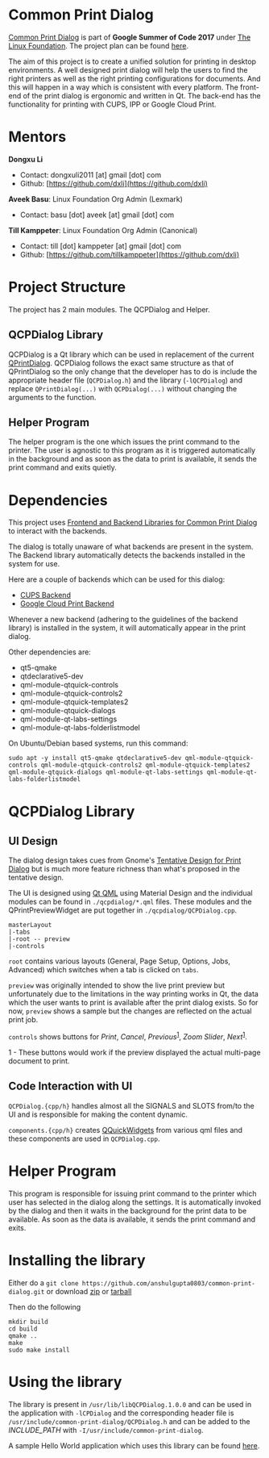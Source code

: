 # Common Print Dialog
[Common Print Dialog](https://summerofcode.withgoogle.com/projects/#4923803856535552) is part of __Google Summer of Code 2017__ under [The Linux Foundation](https://www.linuxfoundation.org/). The project plan can be found [here](https://docs.google.com/document/d/1OhPCdYRYftfQkuKljjjCNdxcnsm-6TlluyGeQL35tdM/edit).

The aim of this project is to create a unified solution for printing in desktop environments. A well designed print dialog will help the users to find the right printers as well as the right printing configurations for documents. And this will happen in a way which is consistent with every platform. The front-end of the print dialog is ergonomic and written in Qt. The back-end has the functionality for printing with CUPS, IPP or Google Cloud Print.

# Mentors
__Dongxu Li__
- Contact: dongxuli2011 [at] gmail [dot] com
- Github: [https://github.com/dxli](https://github.com/dxli)

__Aveek Basu__: Linux Foundation Org Admin (Lexmark)
- Contact: basu [dot] aveek [at] gmail [dot] com

__Till Kamppeter__: Linux Foundation Org Admin (Canonical)
- Contact: till [dot] kamppeter [at] gmail [dot] com
- Github: [https://github.com/tillkamppeter](https://github.com/dxli)

# Project Structure
The project has 2 main modules. The QCPDialog and Helper.

## QCPDialog Library
QCPDialog is a Qt library which can be used in replacement of the current [QPrintDialog](https://doc.qt.io/qt-5/qprintdialog.html). QCPDialog follows the exact same structure as that of QPrintDialog so the only change that the developer has to do is include the appropriate header file (`QCPDialog.h`) and the library (`-lQCPDialog`) and replace `QPrintDialog(...)` with `QCPDialog(...)` without changing the arguments to the function.

## Helper Program
The helper program is the one which issues the print command to the printer. The user is agnostic to this program as it is triggered automatically in the background and as soon as the data to print is available, it sends the print command and exits quietly.

# Dependencies
This project uses [Frontend and Backend Libraries for Common Print Dialog](https://github.com/NilanjanaLodh/OpenPrinting_CPD_Libraries) to interact with the backends.

The dialog is totally unaware of what backends are present in the system. The Backend library automatically detects the backends installed in the system for use.

Here are a couple of backends which can be used for this dialog:
- [CUPS Backend](https://github.com/NilanjanaLodh/OpenPrinting_CUPS_Backend)
- [Google Cloud Print Backend](https://github.com/dracarys09/gcp-backend)

Whenever a new backend (adhering to the guidelines of the backend library) is installed in the system, it will automatically appear in the print dialog.

Other dependencies are:
- qt5-qmake
- qtdeclarative5-dev
- qml-module-qtquick-controls
- qml-module-qtquick-controls2
- qml-module-qtquick-templates2
- qml-module-qtquick-dialogs
- qml-module-qt-labs-settings
- qml-module-qt-labs-folderlistmodel

On Ubuntu/Debian based systems, run this command:
```
sudo apt -y install qt5-qmake qtdeclarative5-dev qml-module-qtquick-controls qml-module-qtquick-controls2 qml-module-qtquick-templates2 qml-module-qtquick-dialogs qml-module-qt-labs-settings qml-module-qt-labs-folderlistmodel
```
# QCPDialog Library
## UI Design
The dialog design takes cues from Gnome's [Tentative Design for Print Dialog](https://wiki.gnome.org/Design/OS/Printing#Tentative_Design) but is much more feature richness than what's proposed in the tentative design.

The UI is designed using [Qt QML](https://doc.qt.io/qt-5/qtqml-index.html) using Material Design and the individual modules can be found in `./qcpdialog/*.qml` files. These modules and the QPrintPreviewWidget are put together in `./qcpdialog/QCPDialog.cpp`.

```
masterLayout
|-tabs
|-root -- preview
|-controls
```

`root` contains various layouts (General, Page Setup, Options, Jobs, Advanced) which switches when a tab is clicked on `tabs`.

`preview` was originally intended to show the live print preview but unfortunately due to the limitations in the way printing works in Qt, the data which the user wants to print is available after the print dialog exists. So for now, `preview` shows a sample but the changes are reflected on the actual print job.

`controls` shows buttons for _Print_, _Cancel_, _Previous_<sup>[1](#footnote1)</sup>, _Zoom Slider_, _Next_<sup>[1](#1)</sup>.

<a name="#footnote1">1</a> - These buttons would work if the preview displayed the actual multi-page document to print.

## Code Interaction with UI
`QCPDialog.{cpp/h}` handles almost all the SIGNALS and SLOTS from/to the UI and is responsible for making the content dynamic.

`components.{cpp/h}` creates [QQuickWidgets](https://doc.qt.io/qt-5/qquickwidget.html) from various qml files and these components are used in `QCPDialog.cpp`.

# Helper Program
This program is responsible for issuing print command to the printer which user has selected in the dialog along the settings. It is automatically invoked by the dialog and then it waits in the background for the print data to be available. As soon as the data is available, it sends the print command and exits.

# Installing the library
Either do a `git clone https://github.com/anshulgupta0803/common-print-dialog.git` or download [zip](https://github.com/anshulgupta0803/common-print-dialog/zipball/master) or [tarball](https://github.com/anshulgupta0803/common-print-dialog/tarball/master)

Then do the following
```
mkdir build
cd build
qmake ..
make
sudo make install
```
# Using the library
The library is present in `/usr/lib/libQCPDialog.1.0.0` and can be used in the application with `-lCPDialog` and the corresponding header file is `/usr/include/common-print-dialog/QCPDialog.h` and can be added to the _INCLUDE_PATH_ with `-I/usr/include/common-print-dialog`.

A sample Hello World application which uses this library can be found [here](https://github.com/anshulgupta0803/printTest).
